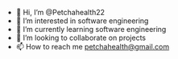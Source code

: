 - 👋 Hi, I’m @Petchahealth22
- 👀 I’m interested in software engineering
- 🌱 I’m currently learning software engineering
- 💞️ I’m looking to collaborate on projects
- 📫 How to reach me petchahealth@gmail.com

<!---
Petchahealth22/Petchahealth22 is a ✨ special ✨ repository because its `README.md` (this file) appears on your GitHub profile.
You can click the Preview link to take a look at your changes.
--->
